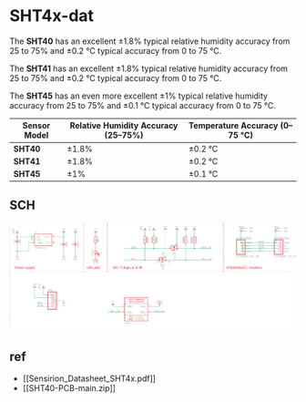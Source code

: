 
# SHT4x-dat

The **SHT40** has an excellent ±1.8% typical relative humidity accuracy from 25 to 75% and ±0.2 °C typical accuracy from 0 to 75 °C.

The **SHT41** has an excellent ±1.8% typical relative humidity accuracy from 25 to 75% and ±0.2 °C typical accuracy from 0 to 75 °C.

The **SHT45** has an even more excellent ±1% typical relative humidity accuracy from 25 to 75% and ±0.1 °C typical accuracy from 0 to 75 °C. 

| Sensor Model | Relative Humidity Accuracy (25–75%) | Temperature Accuracy (0–75 °C) |
|--------------|-------------------------------------|---------------------------------|
| **SHT40**    | ±1.8%                              | ±0.2 °C                        |
| **SHT41**    | ±1.8%                              | ±0.2 °C                        |
| **SHT45**    | ±1%                                | ±0.1 °C                        |


## SCH 

![](2024-12-29-13-21-21.png)


## ref 

- [[Sensirion_Datasheet_SHT4x.pdf]] 
- [[SHT40-PCB-main.zip]]